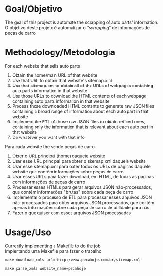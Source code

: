 # Goal/Objetivo

The goal of this project is automate the scrapping of auto parts' information.<br>
O objetivo deste projeto é automatizar o *"scrapping"* de informações de peças de carro.

# Methodology/Metodologia

For each website that sells auto parts
1. Obtain the home/main URL of that website
2. Use that URL to obtain that website's sitemap.xml
3. Use that sitemap.xml to obtain all of the URLs of webpages containing auto parts information in that website
4. Use those URLs to download the HTML contents of each webpage containing auto parts information in that website
5. Process those downloaded HTML contents to generate raw JSON files containing a broad range of information about each auto part in that website
6. Implement the ETL of those raw JSON files to obtain refined ones, containing only the information that is relevant about each auto part in that website
7. Do whatever you want with that info

Para cada website the vende peças de carro
1. Obter o URL principal (home) daquele website
2. Usar esse URL principal para obter o sitemap.xml daquele website
3. Usar esse sitemap.xml para obter todos os URLs de páginas daquele website que contém informações sobre peças de carro
4. Usar esses URLs para fazer download, em HTML, de todas as páginas com informações de peças de carro
5. Processar esses HTMLs para gerar arquivos JSON não-processados, que contém informações "brutas" sobre cada peça de carro
6. Implementar o processo de ETL para processar esses arquivos JSON não-processados para obter arquivos JSON processados, que contém apenas informações sobre cada peça de carro de utilidade para nós
7. Fazer o que quiser com esses arquivos JSON processados

# Usage/Uso

Currently implementing a Makefile to do the job <br>
Implentando uma Makefile para fazer o trabalho


`make download_xmls url="http://www.pecahoje.com.br/sitemap.xml"`

`make parse_xmls website_name=pecahoje`